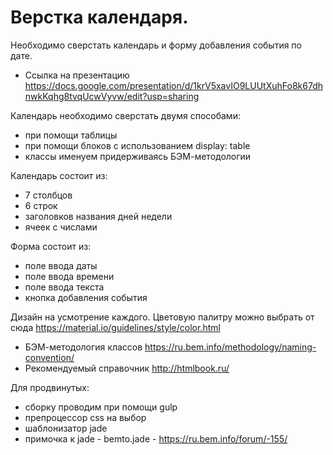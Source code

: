 # Верстка календаря.

Необходимо сверстать календарь и форму добавления события по дате.

- Ссылка на презентацию https://docs.google.com/presentation/d/1krV5xavIO9LUUtXuhFo8k67dhnwkKqhg8tvqUcwVyvw/edit?usp=sharing

Календарь необходимо сверстать двумя способами:
  - при помощи таблицы
  - при помощи блоков с использованием display: table
  - классы именуем придерживаясь БЭМ-методологии

Календарь состоит из:
  - 7 столбцов
  - 6 строк
  - заголовков названия дней недели
  - ячеек с числами

Форма состоит из:
  - поле ввода даты
  - поле ввода времени
  - поле ввода текста
  - кнопка добавления события

Дизайн на усмотрение каждого.
Цветовую палитру можно выбрать от сюда https://material.io/guidelines/style/color.html

- БЭМ-методология классов https://ru.bem.info/methodology/naming-convention/
- Рекомендуемый справочник http://htmlbook.ru/


Для продвинутых:
 - сборку проводим при помощи gulp
 - препроцессор css на выбор
 - шаблонизатор jade
 - примочка к jade - bemto.jade - https://ru.bem.info/forum/-155/
